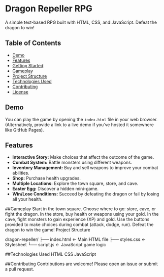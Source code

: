 # Dragon Repeller RPG

A simple text-based RPG built with HTML, CSS, and JavaScript.  Defeat the dragon to win!

## Table of Contents

- [Demo](#demo)
- [Features](#features)
- [Getting Started](#getting-started)
- [Gameplay](#gameplay)
- [Project Structure](#project-structure)
- [Technologies Used](#technologies-used)
- [Contributing](#contributing)
- [License](#license)


## Demo

You can play the game by opening the `index.html` file in your web browser.  (Alternatively, provide a link to a live demo if you've hosted it somewhere like GitHub Pages).


## Features

- **Interactive Story:**  Make choices that affect the outcome of the game.
- **Combat System:** Battle monsters using different weapons.
- **Inventory Management:** Buy and sell weapons to improve your combat abilities.
- **Shop:** Purchase health upgrades.
- **Multiple Locations:** Explore the town square, store, and cave.
- **Easter Egg:** Discover a hidden mini-game.
- **Win/Lose Conditions:**  Succeed by defeating the dragon or fail by losing all your health.


##Gameplay
Start in the town square.
Choose where to go: store, cave, or fight the dragon.
In the store, buy health or weapons using your gold.
In the cave, fight monsters to gain experience (XP) and gold.
Use the buttons provided to make choices during combat (attack, dodge, run).
Defeat the dragon to win the game!
Project Structure

dragon-repeller/
├── index.html      <- Main HTML file
├── styles.css     <- Stylesheet
└── script.js      <- JavaScript game logic

##Technologies Used
HTML
CSS
JavaScript

##Contributing
Contributions are welcome! Please open an issue or submit a pull request.
